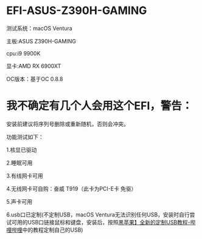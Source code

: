 # EFI-ASUS-Z390H-GAMING

测试系统：macOS Ventura

主板:ASUS Z390H-GAMING

cpu:i9 9900K

显卡:AMD RX 6900XT

OC版本：基于OC 0.8.8

# 我不确定有几个人会用这个EFI，警告：

安装前建议将序列号删除或重新随机，否则会冲突。

功能测试如下：

1.核显已驱动

2.睡眠可用

3.有线网卡可用

4.无线网卡可自购：奋威 T919（此卡为PCI-E卡 免驱）

5.声卡可用

6.usb口已定制(不定制USB，macOS Ventura无法识别任何USB，安装时自行尝试可用的USB口链接鼠标和键盘，安装后，按照[黑苹果】全新的定制USB教程-哔哩哔哩](https://b23.tv/Qlab1sC)中的教程定制自己的USB)
